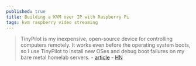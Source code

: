 ```yaml
---
published: true
title: Building a KVM over IP with Raspberry Pi
tags: kvm raspberry video streaming
---
```

> TinyPilot is my inexpensive, open-source device for controlling computers remotely. It works even before the operating system boots, so I use TinyPilot to install new OSes and debug boot failures on my bare metal homelab servers. - [article](https://mtlynch.io/tinypilot/) - [HN](https://news.ycombinator.com/item?id=23927380)
